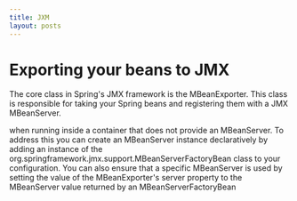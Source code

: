```yaml
---
title: JXM
layout: posts
---
```

# Exporting your beans to JMX
The core class in Spring's JMX framework is the MBeanExporter. This class is responsible for taking your Spring beans and registering them with a JMX MBeanServer. 

when running inside a container that does not provide an MBeanServer. To address this you can create an MBeanServer instance declaratively by adding an instance of the org.springframework.jmx.support.MBeanServerFactoryBean class to your configuration. You can also ensure that a specific MBeanServer is used by setting the value of the MBeanExporter's server property to the MBeanServer value returned by an MBeanServerFactoryBean

